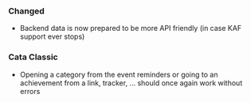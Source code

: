 <p><h3>Changed</h3></p>
<ul>
<li>Backend data is now prepared to be more API friendly (in case KAF support ever stops)</li>
</ul>
<p><h3>Cata Classic</h3></p>
<ul>
<li>Opening a category from the event reminders or going to an achievement from a link, tracker, ... should once again work without errors</li>
</ul>